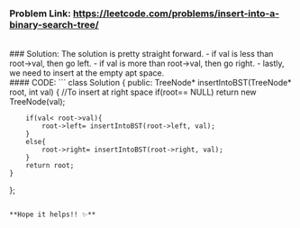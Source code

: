 ### Problem Link: https://leetcode.com/problems/insert-into-a-binary-search-tree/
<br>
### Solution: 
The solution is pretty straight forward.
- if val is less than root->val, then go left.
- if val is more than root->val, then go right.
- lastly, we need to insert at the empty apt space.
<br>
#### CODE:
```
class Solution {
public:
    TreeNode* insertIntoBST(TreeNode* root, int val) {
        //To insert at right space
        if(root== NULL)
            return new TreeNode(val);
    
        if(val< root->val){
            root->left= insertIntoBST(root->left, val);
        }
        else{
            root->right= insertIntoBST(root->right, val);
        }
        return root;
    }
};
```

**Hope it helps!! ✨**
